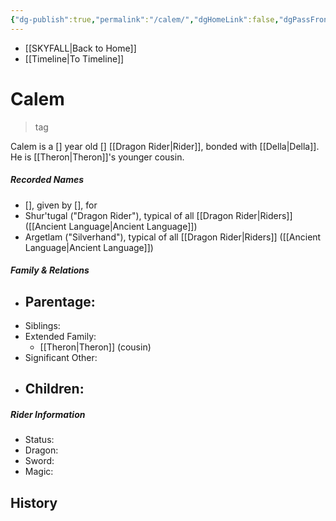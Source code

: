 ```yaml
---
{"dg-publish":true,"permalink":"/calem/","dgHomeLink":false,"dgPassFrontmatter":false}
---
```


- [[SKYFALL|Back to Home]]
- [[Timeline|To Timeline]]

# Calem
>tag

Calem is a [] year old [] [[Dragon Rider|Rider]], bonded with [[Della|Della]]. He is [[Theron|Theron]]'s younger cousin. 

##### Recorded Names
- [], given by [], for 
- Shur'tugal ("Dragon Rider"), typical of all [[Dragon Rider|Riders]] ([[Ancient Language|Ancient Language]])
- Argetlam ("Silverhand"), typical of all [[Dragon Rider|Riders]] ([[Ancient Language|Ancient Language]])

##### Family & Relations
- Parentage: 
	- 
- Siblings:
- Extended Family:
	- [[Theron|Theron]] (cousin)
- Significant Other:
- Children:
	- 

##### Rider Information
- Status:
- Dragon:
- Sword:
- Magic:

## History
